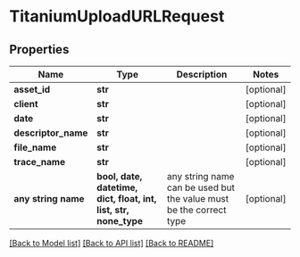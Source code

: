 # TitaniumUploadURLRequest


## Properties
Name | Type | Description | Notes
------------ | ------------- | ------------- | -------------
**asset_id** | **str** |  | [optional] 
**client** | **str** |  | [optional] 
**date** | **str** |  | [optional] 
**descriptor_name** | **str** |  | [optional] 
**file_name** | **str** |  | [optional] 
**trace_name** | **str** |  | [optional] 
**any string name** | **bool, date, datetime, dict, float, int, list, str, none_type** | any string name can be used but the value must be the correct type | [optional]

[[Back to Model list]](../README.md#documentation-for-models) [[Back to API list]](../README.md#documentation-for-api-endpoints) [[Back to README]](../README.md)


